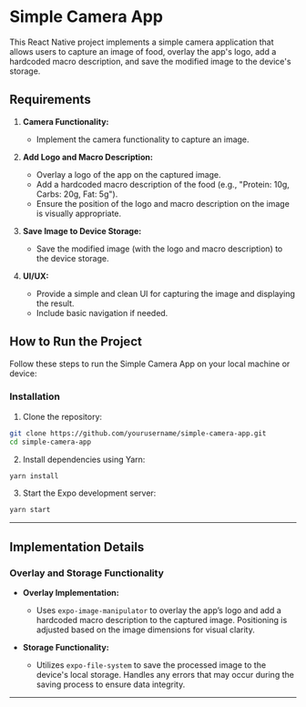 # Simple Camera App

This React Native project implements a simple camera application that allows users to capture an image of food, overlay the app's logo, add a hardcoded macro description, and save the modified image to the device's storage.

## Requirements

1. **Camera Functionality:**
   - Implement the camera functionality to capture an image.

2. **Add Logo and Macro Description:**
   - Overlay a logo of the app on the captured image.
   - Add a hardcoded macro description of the food (e.g., "Protein: 10g, Carbs: 20g, Fat: 5g").
   - Ensure the position of the logo and macro description on the image is visually appropriate.

3. **Save Image to Device Storage:**
   - Save the modified image (with the logo and macro description) to the device storage.

4. **UI/UX:**
   - Provide a simple and clean UI for capturing the image and displaying the result.
   - Include basic navigation if needed.

## How to Run the Project

Follow these steps to run the Simple Camera App on your local machine or device:

### Installation

1. Clone the repository:

```bash
git clone https://github.com/yourusername/simple-camera-app.git
cd simple-camera-app
```

2. Install dependencies using Yarn:
```bash
yarn install
```

3. Start the Expo development server:
```bash
yarn start
```
---

## Implementation Details

### Overlay and Storage Functionality

- **Overlay Implementation:**
   - Uses `expo-image-manipulator` to overlay the app’s logo and add a hardcoded macro description to the captured image. Positioning is adjusted based on the image dimensions for visual clarity.

- **Storage Functionality:**
   - Utilizes `expo-file-system` to save the processed image to the device's local storage. Handles any errors that may occur during the saving process to ensure data integrity.

---
